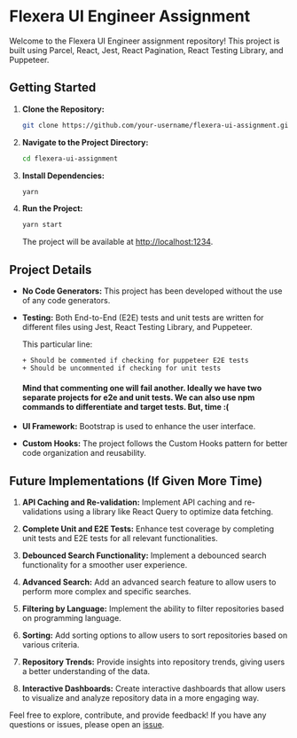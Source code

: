 # Flexera UI Engineer Assignment

Welcome to the Flexera UI Engineer assignment repository! This project is built using Parcel, React, Jest, React Pagination, React Testing Library, and Puppeteer.

## Getting Started

1. **Clone the Repository:**
   ```bash
   git clone https://github.com/your-username/flexera-ui-assignment.git
   ```

2. **Navigate to the Project Directory:**
   ```bash
   cd flexera-ui-assignment
   ```

3. **Install Dependencies:**
   ```bash
   yarn
   ```

4. **Run the Project:**
   ```bash
   yarn start
   ```
   The project will be available at [http://localhost:1234](http://localhost:1234).

## Project Details

- **No Code Generators:**
  This project has been developed without the use of any code generators.

- **Testing:**
  Both End-to-End (E2E) tests and unit tests are written for different files using Jest, React Testing Library, and Puppeteer.

  This particular line:
  ```testEnvironment: "jsdom"
  + Should be commented if checking for puppeteer E2E tests
  + Should be uncommented if checking for unit tests
  ```

  #### Mind that commenting one will fail another. Ideally we have two separate projects for e2e and unit tests. We can also use npm commands to differentiate and target tests. But, time :(

- **UI Framework:**
  Bootstrap is used to enhance the user interface.

- **Custom Hooks:**
  The project follows the Custom Hooks pattern for better code organization and reusability.

## Future Implementations (If Given More Time)

1. **API Caching and Re-validation:**
   Implement API caching and re-validations using a library like React Query to optimize data fetching.

2. **Complete Unit and E2E Tests:**
   Enhance test coverage by completing unit tests and E2E tests for all relevant functionalities.

3. **Debounced Search Functionality:**
   Implement a debounced search functionality for a smoother user experience.

4. **Advanced Search:**
   Add an advanced search feature to allow users to perform more complex and specific searches.

5. **Filtering by Language:**
   Implement the ability to filter repositories based on programming language.

6. **Sorting:**
   Add sorting options to allow users to sort repositories based on various criteria.

7. **Repository Trends:**
   Provide insights into repository trends, giving users a better understanding of the data.

8. **Interactive Dashboards:**
   Create interactive dashboards that allow users to visualize and analyze repository data in a more engaging way.

Feel free to explore, contribute, and provide feedback! If you have any questions or issues, please open an [issue](https://github.com/your-username/flexera-ui-assignment/issues).
